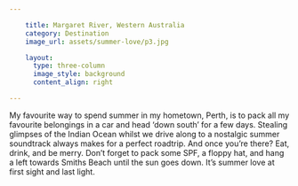 ```yaml
---

    title: Margaret River, Western Australia
    category: Destination
    image_url: assets/summer-love/p3.jpg

    layout:
      type: three-column
      image_style: background
      content_align: right

---
```


My favourite way to spend summer in my hometown, Perth, is to pack all my favourite belongings in a car and head ‘down south’ for a few days. Stealing glimpses of the Indian Ocean whilst we drive along to a nostalgic summer soundtrack always makes for a perfect roadtrip. And once you’re there? Eat, drink, and be merry. Don’t forget to pack some SPF, a floppy hat, and hang a left towards Smiths Beach until the sun goes down. It’s summer love at first sight and last light.
